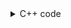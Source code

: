 <details><summary>C++ code</summary>

Runtime: `58 ms`, faster than `27.69%`.<br>
Memory Usage: `20 MB`, less than `36.93%`.

![](assets/20221123095817.png)

</details>
